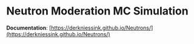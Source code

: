 # Neutron Moderation MC Simulation

**Documentation**: [https://derkniessink.github.io/Neutrons/](https://derkniessink.github.io/Neutrons/)
